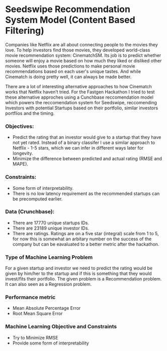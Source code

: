 # Seedswipe Recommendation System Model (Content Based Filtering)

Companies like Netflix are all about connecting people to the movies they love. To help investors find those movies, they developed world-class movie recommendation system: CinematchSM. Its job is to predict whether someone will enjoy a movie based on how much they liked or disliked other movies. Netflix uses those predictions to make personal movie recommendations based on each user's unique tastes. And while Cinematch is doing pretty well, it can always be made better.


There are a lot of interesting alternative approaches to how Cinematch works that Netflix haven’t tried. For the Fastgen Hackathon I tried to test these alternative approches using a Cunchbase reccomendation model which powers the reccomendation system for Seedswipe, reccomending Investors with potential Startups based on their portfolio, similar investors portflios and the timing.

### Objectives:
- Predict the rating that an investor would give to a startup that they have not yet rated. Instead of a binary classifer I use a similar approach to Netflix - 1-5 stars, which we can infer in different ways later for longevity.
- Minimize the difference between predicted and actual rating (RMSE and MAPE).


### Constraints:
- Some form of interpretability.
- There is no low latency requirement as the recommended startups can be precomputed earlier.



### Data (Crunchbase):
- There are 17770 unique startups IDs.
- There are 23189 unique investor IDs.
- There are ratings. Ratings are on a five star (integral) scale from 1 to 5, for now this is somewhat an arbitary number on the success of the company but can be eavaluated to a better metric after the hackathon.




### Type of Machine Learning Problem
For a given startup and investor we need to predict the rating would be given by him/her to the startup and if this is something that they would invest/fits their portfolio. The given problem is a Recommendation problem. It can also seen as a Regression problem.



### Performance metric
- Mean Absolute Percentage Error
- Root Mean Square Error



### Machine Learning Objective and Constraints
- Try to Minimize RMSE
- Provide some form of interpretability
